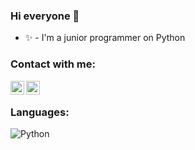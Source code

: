 ### Hi everyone 🌴
- ✨ - I'm a junior programmer on Python

### Contact with me:

<img align="left" alt="reaxtry_ | Instagram" width="22px" src="https://cdn.jsdelivr.net/npm/simple-icons@v3/icons/instagram.svg" />
<img align="left" alt="calmateamigo | Telegram" width="22px" src="https://cdn.jsdelivr.net/npm/simple-icons@v3/icons/telegram.svg" />

<br />

### Languages:

![Python](https://img.shields.io/badge/-Python-090909?style=for-the-badge&logo=python)
